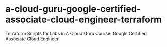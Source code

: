 # a-cloud-guru-google-certified-associate-cloud-engineer-terraform
Terraform Scripts for Labs in A Cloud Guru Course: Google Certified Associate Cloud Engineer
